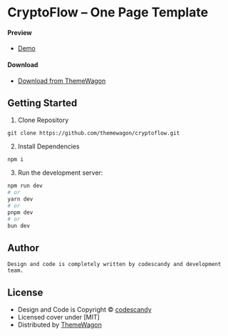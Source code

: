 # CryptoFlow – One Page Template
#### Preview

 - [Demo](https://themewagon.github.io/cryptoflow/)

#### Download
 - [Download from ThemeWagon](https://themewagon.com/themes/cryptoflow/)

## Getting Started

1. Clone Repository
```
git clone https://github.com/themewagon/cryptoflow.git
```
2. Install Dependencies
```
npm i
```
3. Run the development server:

```bash
npm run dev
# or
yarn dev
# or
pnpm dev
# or
bun dev
```

## Author 
```
Design and code is completely written by codescandy and development team. 
```

## License

 - Design and Code is Copyright &copy; [codescandy](https://codescandy.com)
 - Licensed cover under [MIT]
 - Distributed by [ThemeWagon](https://themewagon.com)

